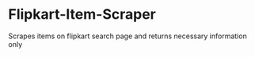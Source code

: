 # Flipkart-Item-Scraper
Scrapes items on flipkart search page and returns necessary information only
